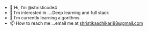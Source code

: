 - 👋 Hi, I’m @shristicode4
- 👀 I’m interested in ....Deep learning and full stack
- 🌱 I’m currently learning algorithms
- 📫 How to reach me ...email me at shristikaadhikari88@gmail.com

<!---
shristicode4/shristicode4 is a ✨ special ✨ repository because its `README.md` (this file) appears on your GitHub profile.
You can click the Preview link to take a look at your changes.
--->
